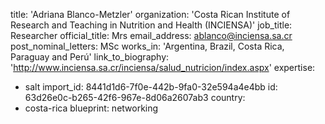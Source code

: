 title: 'Adriana Blanco-Metzler'
organization: 'Costa Rican Institute of Research and Teaching in Nutrition and Health (INCIENSA)'
job_title: Researcher
official_title: Mrs
email_address: ablanco@inciensa.sa.cr
post_nominal_letters: MSc
works_in: 'Argentina, Brazil, Costa Rica, Paraguay and Perú'
link_to_biography: 'http://www.inciensa.sa.cr/inciensa/salud_nutricion/index.aspx'
expertise:
  - salt
import_id: 8441d1d6-7f0e-442b-9fa0-32e594a4e4bb
id: 63d26e0c-b265-42f6-967e-8d06a2607ab3
country:
  - costa-rica
blueprint: networking
